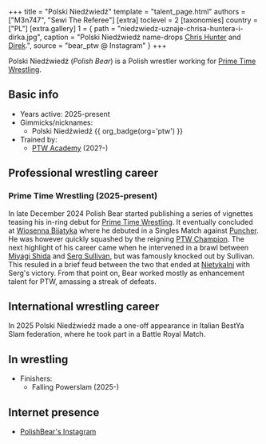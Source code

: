 +++
title = "Polski Niedźwiedź"
template = "talent_page.html"
authors = ["M3n747", "Sewi The Referee"]
[extra]
toclevel = 2
[taxonomies]
country = ["PL"]
[extra.gallery]
1 = { path = "niedzwiedz-uznaje-chrisa-huntera-i-dirka.jpg", caption = "Polski Niedźwiedź name-drops [Chris Hunter](@/w/chris-hunter.md) and [Direk](@/w/direk.md).", source = "bear_ptw @ Instagram" }
+++

Polski Niedźwiedź (_Polish Bear_) is a Polish wrestler working for [Prime Time Wrestling](@/o/ptw.md).

## Basic info

* Years active: 2025-present
* Gimmicks/nicknames:
  - Polski Niedźwiedź {{ org_badge(org='ptw') }}
* Trained by:
  - [PTW Academy](@/o/ptw-academy.md) (202?-)
 
## Professional wrestling career

### Prime Time Wrestling (2025-present)

In late December 2024 Polish Bear started publishing a series of vignettes teasing his in-ring debut for [Prime Time Wrestling](@/o/ptw.md). It eventually concluded at [Wiosenna Bijatyka](@/e/ptw/2025-03-15-ptw-wiosenna-bijatyka.md) where he debuted in a Singles Match against [Puncher](@/w/puncher.md). He was however quickly squashed by the reigning [PTW Champion](@/c/ptw-championship.md). The next highlight of his career came when he intervened in a brawl between [Miyagi Shida](@/w/miyagi-shida.md) and [Serg Sullivan](@/w/serg-sullivan.md), but was famously knocked out by Sullivan. This resuled in a brief feud between the two that ended at [Nietykalni](@/e/ptw/2025-07-19-ptw-nietykalni.md) with Serg's victory. From that point on, Bear worked mostly as enhancement talent for PTW, amassing a streak of defeats.

## International wrestling career

In 2025 Polski Niedźwiedź made a one-off appearance in Italian BestYa Slam federation, where he took part in a Battle Royal Match.

## In wrestling 

* Finishers:
  - Falling Powerslam (2025-)
 
## Internet presence

* [PolishBear's Instagram](https://www.instagram.com/bear_ptw)
